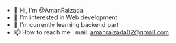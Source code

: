 - 👋 Hi, I’m @AmanRaizada
- 👀 I’m interested in Web development 
- 🌱 I’m currently learning backend part
- 📫 How to reach me : mail: amanraizada02@gmail.com

<!---
AmanRaizada02/AmanRaizada02 is a ✨ special ✨ repository because its `README.md` (this file) appears on your GitHub profile.
You can click the Preview link to take a look at your changes.
--->

